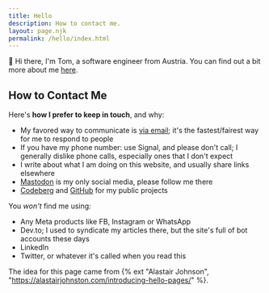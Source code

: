 ```yaml
---
title: Hello
description: How to contact me.
layout: page.njk
permalink: /hello/index.html
---
```


&#128075; Hi there, I'm Tom, a software engineer from Austria.
You can find out a bit more about me [here](/about/).

## How to Contact Me

Here's **how I prefer to keep in touch**, and why:

- My favored way to communicate is [via email](mailto:ttntm@pm.me); it's the fastest/fairest way for me to respond to people
- If you have my phone number: use Signal, and please don't call; I generally dislike phone calls, especially ones that I don't expect
- I write about what I am doing on this website, and usually share links elsewhere
- [Mastodon](https://fosstodon.org/@ttntm) is my only social media, please follow me there
- [Codeberg](https://codeberg.org/ttntm) and [GitHub](https://github.com/ttntm) for my public projects

<div class="hr shadow"></div>

You _won't_ find me using:

- Any Meta products like FB, Instagram or WhatsApp
- Dev&period;to; I used to syndicate my articles there, but the site's full of bot accounts these days
- LinkedIn
- Twitter, or whatever it's called when you read this

<div class="hr shadow"></div>

The idea for this page came from {% ext "Alastair Johnson", "https://alastairjohnston.com/introducing-hello-pages/" %}.
